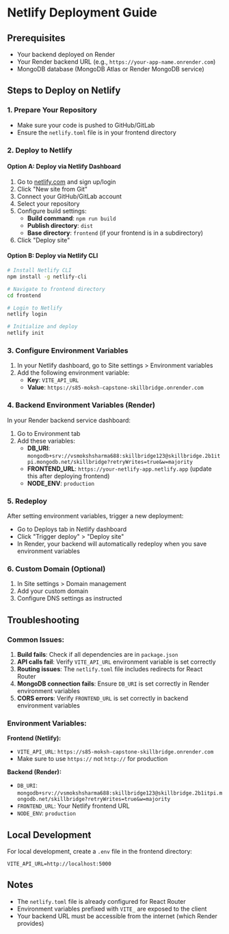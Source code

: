 # Netlify Deployment Guide

## Prerequisites
- Your backend deployed on Render
- Your Render backend URL (e.g., `https://your-app-name.onrender.com`)
- MongoDB database (MongoDB Atlas or Render MongoDB service)

## Steps to Deploy on Netlify

### 1. Prepare Your Repository
- Make sure your code is pushed to GitHub/GitLab
- Ensure the `netlify.toml` file is in your frontend directory

### 2. Deploy to Netlify

#### Option A: Deploy via Netlify Dashboard
1. Go to [netlify.com](https://netlify.com) and sign up/login
2. Click "New site from Git"
3. Connect your GitHub/GitLab account
4. Select your repository
5. Configure build settings:
   - **Build command**: `npm run build`
   - **Publish directory**: `dist`
   - **Base directory**: `frontend` (if your frontend is in a subdirectory)
6. Click "Deploy site"

#### Option B: Deploy via Netlify CLI
```bash
# Install Netlify CLI
npm install -g netlify-cli

# Navigate to frontend directory
cd frontend

# Login to Netlify
netlify login

# Initialize and deploy
netlify init
```

### 3. Configure Environment Variables
1. In your Netlify dashboard, go to Site settings > Environment variables
2. Add the following environment variable:
   - **Key**: `VITE_API_URL`
   - **Value**: `https://s85-moksh-capstone-skillbridge.onrender.com`

### 4. Backend Environment Variables (Render)
In your Render backend service dashboard:
1. Go to Environment tab
2. Add these variables:
   - **DB_URI**: `mongodb+srv://vsmokshsharma688:skillbridge123@skillbridge.2b1itpi.mongodb.net/skillbridge?retryWrites=true&w=majority`
   - **FRONTEND_URL**: `https://your-netlify-app.netlify.app` (update this after deploying frontend)
   - **NODE_ENV**: `production`

### 5. Redeploy
After setting environment variables, trigger a new deployment:
- Go to Deploys tab in Netlify dashboard
- Click "Trigger deploy" > "Deploy site"
- In Render, your backend will automatically redeploy when you save environment variables

### 6. Custom Domain (Optional)
1. In Site settings > Domain management
2. Add your custom domain
3. Configure DNS settings as instructed

## Troubleshooting

### Common Issues:
1. **Build fails**: Check if all dependencies are in `package.json`
2. **API calls fail**: Verify `VITE_API_URL` environment variable is set correctly
3. **Routing issues**: The `netlify.toml` file includes redirects for React Router
4. **MongoDB connection fails**: Ensure `DB_URI` is set correctly in Render environment variables
5. **CORS errors**: Verify `FRONTEND_URL` is set correctly in backend environment variables

### Environment Variables:

**Frontend (Netlify):**
- `VITE_API_URL`: `https://s85-moksh-capstone-skillbridge.onrender.com`
- Make sure to use `https://` not `http://` for production

**Backend (Render):**
- `DB_URI`: `mongodb+srv://vsmokshsharma688:skillbridge123@skillbridge.2b1itpi.mongodb.net/skillbridge?retryWrites=true&w=majority`
- `FRONTEND_URL`: Your Netlify frontend URL
- `NODE_ENV`: `production`

## Local Development
For local development, create a `.env` file in the frontend directory:
```
VITE_API_URL=http://localhost:5000
```

## Notes
- The `netlify.toml` file is already configured for React Router
- Environment variables prefixed with `VITE_` are exposed to the client
- Your backend URL must be accessible from the internet (which Render provides) 